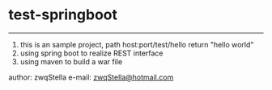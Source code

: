 # test-springboot
- - -
1. this is an sample project, path host:port/test/hello return "hello world"
2. using spring boot to realize REST interface
3. using maven to build a war file


author: zwqStella  e-mail: zwqStella@hotmail.com
